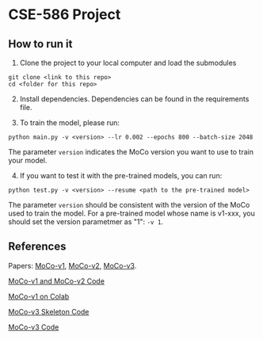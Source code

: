 # CSE-586 Project
    
## How to run it

1. Clone the project to your local computer and load the submodules
```
git clone <link to this repo>
cd <folder for this repo>
```

2. Install dependencies. Dependencies can be found in the requirements file.

3. To train the model, please run:
```
python main.py -v <version> --lr 0.002 --epochs 800 --batch-size 2048
```
The parameter `version` indicates the MoCo version you want to use to train your model.

4. If you want to test it with the pre-trained models, you can run:
```
python test.py -v <version> --resume <path to the pre-trained model>
```
The parameter `version` should be consistent with the version of the MoCo used to train the model. 
For a pre-trained model whose name is v1-xxx, you should set the version parametmer as "1": `-v 1`.

## References

Papers:
[MoCo-v1](https://arxiv.org/pdf/1911.05722.pdf), 
[MoCo-v2](https://arxiv.org/pdf/2003.04297v1.pdf),
[MoCo-v3](https://arxiv.org/pdf/2104.02057v3.pdf).

[MoCo-v1 and MoCo-v2 Code](https://github.com/facebookresearch/moco)

[MoCo-v1 on Colab](https://colab.research.google.com/github/facebookresearch/moco/blob/colab-notebook/colab/moco_cifar10_demo.ipynb)

[MoCo-v3 Skeleton Code](https://github.com/CupidJay/MoCov3-pytorch)

[MoCo-v3 Code](https://github.com/searobbersduck/MoCo_v3_pytorch)
